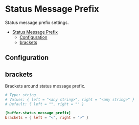 # Status Message Prefix

Status message prefix settings.

- [Status Message Prefix](#status-message-prefix)
  - [Configuration](#configuration)
  - [brackets](#brackets)

## Configuration

## brackets

Brackets around status message prefix.

```toml
# Type: string
# Values: { left = "<any string>", right = "<any string>" }
# Default: { left = "", right = "" }

[buffer.status_message_prefix]
brackets = { left = "<", right = ">" }
```
